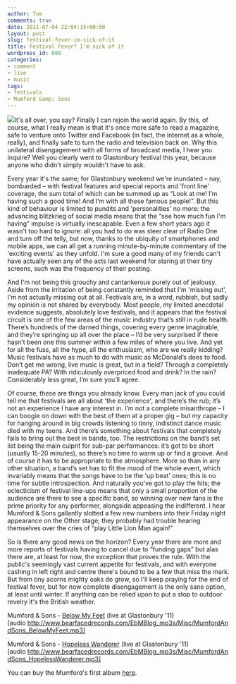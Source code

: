```yaml
---
author: Tom
comments: true
date: 2011-07-04 22:04:15+00:00
layout: post
slug: festival-fever-im-sick-of-it
title: Festival Fever? I'm sick of it
wordpress_id: 889
categories:
- comment
- live
- music
tags: 
- festivals
- Mumford &amp; Sons
---
```


[![](http://eatenbymonsters.files.wordpress.com/2011/07/mumfordandsons.jpg?w=300)](http://eatenbymonsters.files.wordpress.com/2011/07/mumfordandsons.jpg)It's all over, you say? Finally I can rejoin the world again. By this, of course, what I really mean is that it's once more safe to read a magazine, safe to venture onto Twitter and Facebook (in fact, the internet as a whole, really), and finally safe to turn the radio and television back on. Why this unilateral disengagement with all forms of broadcast media, I hear you inquire? Well you clearly went to Glastonbury festival this year, because anyone who didn't simply wouldn't have to ask.

Every year it's the same; for Glastonbury weekend we're inundated – nay, bombarded – with festival features and special reports and 'front line' coverage, the sum total of which can be summed up as “Look at me! I’m having such a good time! And I’m with all these famous people!”. But this kind of behaviour is limited to pundits and 'personalities' no more: the advancing blitzkrieg of social media means that the “see how much fun I'm having” impulse is virtually inescapable. Even a few short years ago it wasn't too hard to ignore: all you had to do was steer clear of Radio One and turn off the telly, but now, thanks to the ubiquity of smartphones and mobile apps, we can all get a running minute-by-minute commentary of the 'exciting events' as they unfold. I'm sure a good many of my friends can't have actually seen any of the acts last weekend for staring at their tiny screens, such was the frequency of their posting.

And I'm not being this grouchy and cantankerous purely out of jealousy. Aside from the irritation of being constantly reminded that I'm 'missing out', I'm not actually missing out at all. Festivals are, in a word, rubbish, but sadly my opinion is not shared by everybody. Most people, my limited anecdotal evidence suggests, absolutely love festivals, and it appears that the festival circuit is one of the few areas of the music industry that’s still in rude health. There’s hundreds of the darned things, covering every genre imaginable, and they’re springing up all over the place – I’d be very surprised if there hasn’t been one this summer within a few miles of where you live. And yet for all the fuss, all the hype, all the enthusiasm, who are we really kidding? Music festivals have as much to do with music as McDonald’s does to food. Don’t get me wrong, live music is great, but in a field? Through a completely inadequate PA? With ridiculously overpriced food and drink? In the rain? Considerably less great, I’m sure you’ll agree.

Of course, these are things you already know. Every man jack of you could tell me that festivals are all about 'the experience', and there’s the rub; it’s not an experience I have any interest in. I’m not a complete misanthrope – I can boogie on down with the best of them at a proper gig – but my capacity for hanging around in big crowds listening to tinny, indistinct dance music died with my teens. And there’s something about festivals that completely fails to bring out the best in bands, too. The restrictions on the band’s set list being the main culprit for sub-par performances: it’s got to be short (usually 15-20 minutes), so there’s no time to warm up or find a groove. And of course it has to be appropriate to the atmosphere. More so than in any other situation, a band’s set has to fit the mood of the whole event, which invariably means that the songs have to be the 'up beat' ones; this is no time for subtle introspection. And naturally you’ve got to play the hits; the eclecticism of festival line-ups means that only a small proportion of the audience are there to see a specific band, so winning over new fans is the prime priority for any performer, alongside appeasing the indifferent. I hear Mumford & Sons gallantly slotted a few new numbers into their Friday night appearance on the Other stage; they probably had trouble hearing themselves over the cries of “play Little Lion Man again!”

So is there any good news on the horizon? Every year there are more and more reports of festivals having to cancel due to “funding gaps” but alas there are, at least for now, the exception that proves the rule. With the public's seemingly vast current appetite for festivals, and with everyone cashing in left right and centre there's bound to be a few that miss the mark. But from tiny acorns mighty oaks do grow, so I'll keep praying for the end of festival fever, but for now complete disengagement is the only sane option, at least until winter. If anything can be relied upon to put a stop to outdoor revelry it's the British weather.

Mumford & Sons - [Below My Feet](http://www.bearfacedrecords.com/EbMBlog_mp3s/Misc/MumfordAndSons_BelowMyFeet.mp3) (live at Glastonbury '11) [audio http://www.bearfacedrecords.com/EbMBlog_mp3s/Misc/MumfordAndSons_BelowMyFeet.mp3]

Mumford & Sons - [Hopeless Wanderer](http://www.bearfacedrecords.com/EbMBlog_mp3s/Misc/MumfordAndSons_HopelessWanderer.mp3) (live at Glastonbury '11) [audio http://www.bearfacedrecords.com/EbMBlog_mp3s/Misc/MumfordAndSons_HopelessWanderer.mp3]

You can buy the Mumford's first album [here](http://store.mumfordandsons.com/Store/DisplayItems-3-0-Music.html).
